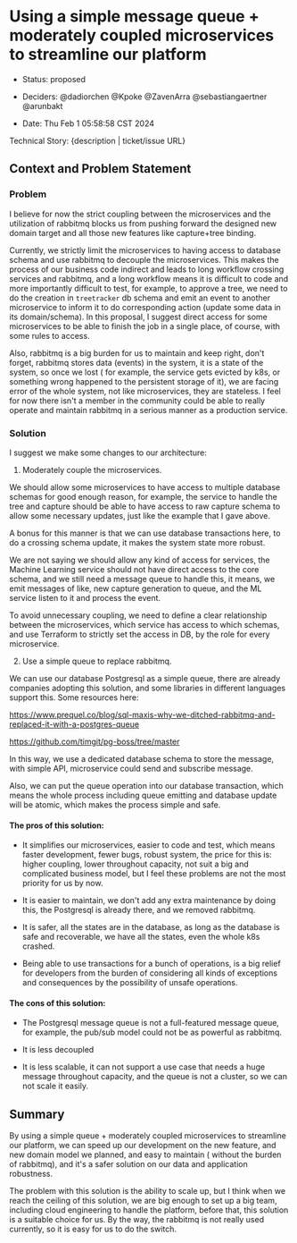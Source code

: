 # Using a simple message queue + moderately coupled microservices to streamline our platform

* Status: proposed 
<!-- {proposed | rejected | accepted | deprecated | … | superseded by [ADR-0005](0005-example.md)} --> <!-- optional -->
* Deciders: @dadiorchen @Kpoke @ZavenArra @sebastiangaertner @arunbakt 
<!-- Find deciders here: https://github.com/orgs/Greenstand/people  -->
* Date: Thu Feb  1 05:58:58 CST 2024

Technical Story: {description | ticket/issue URL} <!-- optional -->

## Context and Problem Statement

### Problem

I believe for now the strict coupling between the microservices and the utilization of rabbitmq blocks us from pushing forward the designed new domain target and all those new features like capture+tree binding.

Currently, we strictly limit the microservices to having access to database schema and use rabbitmq to decouple the microservices. This makes the process of our business code indirect and leads to long workflow crossing services and rabbitmq, and a long workflow means it is difficult to code and more importantly difficult to test, for example, to approve a tree, we need to do the creation in `treetracker` db schema and emit an event to another microservice to inform it to do corresponding action (update some data in its domain/schema). In this proposal, I suggest direct access for some microservices to be able to finish the job in a single place, of course, with some rules to access.

Also, rabbitmq is a big burden for us to maintain and keep right, don't forget, rabbitmq stores data (events) in the system, it is a state of the system, so once we lost ( for example, the service gets evicted by k8s, or something wrong happened to the persistent storage of it), we are facing error of the whole system, not like microservices, they are stateless. I feel for now there isn't a member in the community could be able to really operate and maintain rabbitmq in a serious manner as a production service.


### Solution 

I suggest we make some changes to our architecture:

1. Moderately couple the microservices.

We should allow some microservices to have access to multiple database schemas for good enough reason, for example, the service to handle the tree and capture should be able to have access to raw capture schema to allow some necessary updates, just like the example that I gave above.

A bonus for this manner is that we can use database transactions here, to do a crossing schema update, it makes the system state more robust.

We are not saying we should allow any kind of access for services, the Machine Learning service should not have direct access to the core schema, and we still need a message queue to handle this, it means, we emit messages of like, new capture generation to queue, and the ML service listen to it and process the event.

To avoid unnecessary coupling, we need to define a clear relationship between the microservices, which service has access to which schemas, and use Terraform to strictly set the access in DB, by the role for every microservice. 

2. Use a simple queue to replace rabbitmq.

We can use our database Postgresql as a simple queue, there are already companies adopting this solution, and some libraries in different languages support this. Some resources here:

https://www.prequel.co/blog/sql-maxis-why-we-ditched-rabbitmq-and-replaced-it-with-a-postgres-queue

https://github.com/timgit/pg-boss/tree/master

In this way, we use a dedicated database schema to store the message, with simple API, microservice could send and subscribe message.

Also, we can put the queue operation into our database transaction, which means the whole process including queue emitting and database update will be atomic, which makes the process simple and safe.


#### The pros of this solution:

* It simplifies our microservices, easier to code and test, which means faster development, fewer bugs, robust system, the price for this is: higher coupling, lower throughout capacity, not suit a big and complicated business model, but I feel these problems are not the most priority for us by now.

* It is easier to maintain, we don't add any extra maintenance by doing this, the Postgresql is already there, and we removed rabbitmq.

* It is safer, all the states are in the database, as long as the database is safe and recoverable, we have all the states, even the whole k8s crashed.

* Being able to use transactions for a bunch of operations, is a big relief for developers from the burden of considering all kinds of exceptions and consequences by the possibility of unsafe operations.


#### The cons of this solution:

* The Postgresql message queue is not a full-featured message queue, for example, the pub/sub model could not be as powerful as rabbitmq.

* It is less decoupled

* It is less scalable, it can not support a use case that needs a huge message throughout capacity, and the queue is not a cluster, so we can not scale it easily. 

## Summary

By using a simple queue + moderately coupled microservices to streamline our platform, we can speed up our development on the new feature, and new domain model we planned, and easy to maintain ( without the burden of rabbitmq), and it's a safer solution on our data and application robustness.

The problem with this solution is the ability to scale up, but I think when we reach the ceiling of this solution, we are big enough to set up a big team, including cloud engineering to handle the platform, before that, this solution is a suitable choice for us. By the way, the rabbitmq is not really used currently, so it is easy for us to do the switch.



